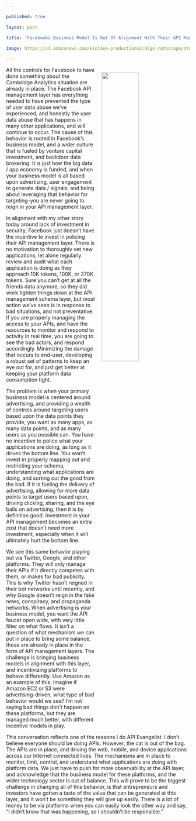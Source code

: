 ---
published: true
layout: post
title: 'Facebooks Business Model Is Out Of Alignment With Their API Management Layer'
image: https://s3.amazonaws.com/kinlane-productions2/algo-rotoscope/stories/adam-smith_blue_circuit.jpg
---

<p><img src="https://s3.amazonaws.com/kinlane-productions2/algo-rotoscope/stories/adam-smith_blue_circuit.jpg" width="45%" align="right" style="padding: 15px;" />
<p>All the controls for Facebook to have done something about the Cambridge Analytics situation are already in place. The Facebook API management layer has everything needed to have prevented the type of user data abuse we’ve experienced, and honestly the user data abuse that has happens in many other applications, and will continue to occur. The cause of this behavior is rooted in Facebook’s business model, and a wider culture that is fueled by venture capital investment, and backdoor data brokering. It is just how the big data / app economy is funded, and when your business model is all based upon advertising, user engagement to generate data / signals, and being about leveraging that behavior for targeting–you are never going to reign in your API management layer.

<p>In alignment with my other story today around lack of investment in security, Facebook just doesn’t have the incentive to invest in policing their API management layer. There is no motivation to thoroughly vet new applications, let alone regularly review and audit what each application is doing as they approach 10K tokens, 100K, or 270K tokens. Sure you can’t get at all the friends data anymore, so they did work tighten things down at the API management schema layer, but most action we’ve seen is in response to bad situations, and not preventative. If you are properly managing the access to your APIs, and have the resources to monitor and respond to activity in real time, you are going to see the bad actors, and respond accordingly. Minimizing the damage that occurs to end-user, developing a robust set of patterns to keep an eye out for, and just get better at keeping your platform data consumption tight.

<p>The problem is when your primary business model is centered around advertising, and providing a wealth of controls around targeting users based upon the data points they provide, you want as many apps, as many data points, and as many users as you possible can. You have no incentive to police what your applications are doing, as long as it drives the bottom line. You won’t invest in properly mapping out and restricting your schema, understanding what applications are doing, and sorting out the good from the bad. If it is fueling the delivery of advertising, allowing for more data points to target users based upon, driving clicking, sharing, and the eye balls on advertising, then it is by definition good. Investment in your API management becomes an extra cost that doesn’t need more investment, especially when it will ultimately hurt the bottom line.

<p>We see this same behavior playing out via Twitter, Google, and other platforms. They will only manage their APIs if it directly competes with them, or makes for bad publicity. This is why Twitter hasn’t reigned in their bot networks until recently, and why Google doesn’t reign in the fake news, conspiracy, and propaganda networks. When advertising is your business model, you want the API faucet open wide, with very little filter on what flows. It isn’t a question of what mechanism we can put in place to bring some balance, these are already in place in the form of API management layers. The challenge is bringing business models in alignment with this layer, and incentivizing platforms to behave differently. Use Amazon as an example of this. Imagine if Amazon EC2 or S3 were advertising-driven, what type of bad behavior would we see? I’m not saying bad things don’t happen on these platforms, but they are managed much better, with different incentive models in play.

<p>This conversation reflects one of the reasons I do API Evangelist. I don’t believe everyone should be doing APIs. However, the cat is out of the bag. The APIs are in place, and driving the web, mobile, and device applications across our Internet connected lives. The mechanisms are in place to monitor, limit, control, and understand what applications are doing with platform data. We just have to push for more observability at the API layer, and acknowledge that the business model for these platforms, and the wider technology sector is out of balance. This will prove to be the biggest challenge in changing all of this behavior, is that entrepreneurs and investors have gotten a taste of the value that can be generated at this layer, and it won’t be something they will give up easily. There is a lot of money to be via platforms when you can easily look the other way and say, “I didn’t know that was happening, so I shouldn’t be responsible.”



